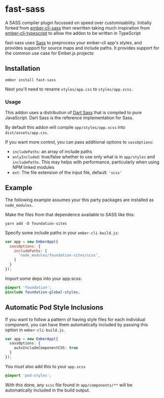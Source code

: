 # fast-sass

A SASS compiler plugin focussed on speed over customisability. Initially forked from [ember-cli-sass](https://github.com/adopted-ember-addons/ember-cli-sass) then rewritten taking much inspiration from [ember-cli-typescript](https://github.com/typed-ember/ember-cli-typescript/) to allow the addon to be written in TypeScript

fast-sass uses [Sass][] to preprocess your ember-cli app's styles, and provides support for source maps and include paths. It provides support for the common use case for Ember.js projects:

[Sass]: https://sass-lang.com/

## Installation

```
ember install fast-sass
```

Next you'll need to rename `styles/app.css` to `styles/app.scss`.

### Usage

This addon uses a distribution of [Dart Sass][] that is compiled to pure JavaScript. Dart Sass is the reference implementation for Sass.

[Dart Sass]: https://sass-lang.com/dart-sass

By default this addon will compile `app/styles/app.scss` into `dist/assets/app.css`.

If you want more control, you can pass additional options to `sassOptions`:

- `includePaths`: an array of include paths
- `onlyIncluded`: true/false whether to use only what is in `app/styles` and `includePaths`. This may helps with performance, particularly when using NPM linked modules
- `ext`: The file extension of the input file, default: `'scss'`


## Example

The following example assumes your this party packages are installed as `node_modules`.

Make the files from that dependence available to SASS like this:

```shell
yarn add -D foundation-sites
```

Specify some include paths in your `ember-cli-build.js`:

```javascript
var app = new EmberApp({
  sassOptions: {
    includePaths: [
      'node_modules/foundation-sites/scss',
    ]
  }
});
```

Import some deps into your app.scss:

```scss
@import 'foundation';
@include foundation-global-styles;
```

## Automatic Pod Style Inclusions

If you want to follow a pattern of having style files for each individual component, you can have them automatically included by passing this option in `ember-cli-build.js`.

```ts
var app = new EmberApp({
  sassOptions: {
    autoIncludeComponentCSS: true
  }
});
```

You *must* also add this to your `app.scss`

```scss
@import 'pod-styles';
```

With this done, any `scss` file found in `app/components/**` will be automatically included in the build output.
